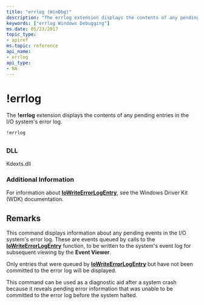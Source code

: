 ```yaml
---
title: "errlog (WinDbg)"
description: "The errlog extension displays the contents of any pending entries in the I/O system's error log."
keywords: ["errlog Windows Debugging"]
ms.date: 05/23/2017
topic_type:
- apiref
ms.topic: reference
api_name:
- errlog
api_type:
- NA
---
```


# !errlog


The **!errlog** extension displays the contents of any pending entries in the I/O system's error log.

```dbgcmd
!errlog 
```

## <span id="ddk__errlog_dbg"></span><span id="DDK__ERRLOG_DBG"></span>


### DLL

Kdexts.dll

 

### Additional Information

For information about [**IoWriteErrorLogEntry**](/windows-hardware/drivers/ddi/ntifs/nf-ntifs-iowriteerrorlogentry), see the Windows Driver Kit (WDK) documentation.

## Remarks

This command displays information about any pending events in the I/O system's error log. These are events queued by calls to the [**IoWriteErrorLogEntry**](/windows-hardware/drivers/ddi/ntifs/nf-ntifs-iowriteerrorlogentry) function, to be written to the system's event log for subsequent viewing by the **Event Viewer**.

Only entries that were queued by [**IoWriteErrorLogEntry**](/windows-hardware/drivers/ddi/ntifs/nf-ntifs-iowriteerrorlogentry) but have not been committed to the error log will be displayed.

This command can be used as a diagnostic aid after a system crash because it reveals pending error information that was unable to be committed to the error log before the system halted.

 


